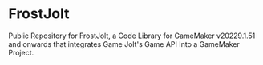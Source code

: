 # FrostJolt
Public Repository for FrostJolt, a Code Library for GameMaker v20229.1.51 and onwards that integrates Game Jolt's Game API Into a GameMaker Project.
